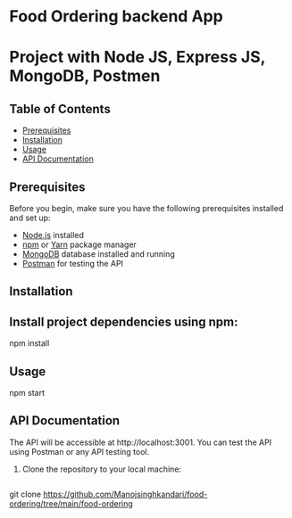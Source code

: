 # Food Ordering backend App

#  Project with  Node JS, Express JS, MongoDB, Postmen

## Table of Contents

- [Prerequisites](#prerequisites)
- [Installation](#installation)
- [Usage](#usage)
- [API Documentation](#api-documentation)



## Prerequisites

Before you begin, make sure you have the following prerequisites installed and set up:

- [Node.js](https://nodejs.org/) installed
- [npm](https://www.npmjs.com/) or [Yarn](https://yarnpkg.com/) package manager
- [MongoDB](https://www.mongodb.com/) database installed and running
- [Postman](https://www.postman.com/) for testing the API

## Installation

## Install project dependencies using npm:

npm install

## Usage
npm start

## API Documentation
The API will be accessible at http://localhost:3001. You can test the API using Postman or any API testing tool.



1. Clone the repository to your local machine:

   ```bash
  git clone https://github.com/Manojsinghkandari/food-ordering/tree/main/food-ordering








